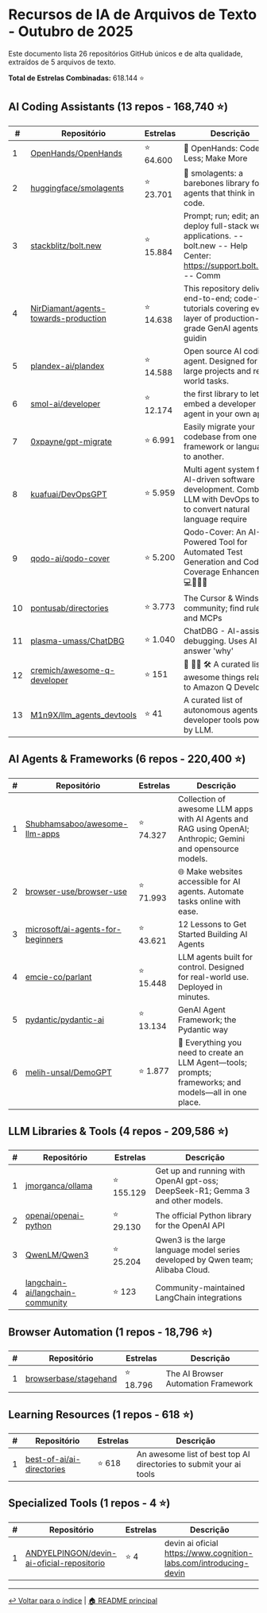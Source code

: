 # Recursos de IA de Arquivos de Texto - Outubro de 2025

Este documento lista 26 repositórios GitHub únicos e de alta qualidade, extraídos de 5 arquivos de texto.

**Total de Estrelas Combinadas:** 618.144 ⭐

## AI Coding Assistants (13 repos - 168,740 ⭐)

| # | Repositório | Estrelas | Descrição |
|---|-------------|----------|-------------|
| 1 | [OpenHands/OpenHands](https://github.com/OpenHands/OpenHands) | ⭐ 64.600 | 🙌 OpenHands: Code Less; Make More  |
| 2 | [huggingface/smolagents](https://github.com/huggingface/smolagents) | ⭐ 23.701 | 🤗 smolagents: a barebones library for agents that think in code.  |
| 3 | [stackblitz/bolt.new](https://github.com/stackblitz/bolt.new) | ⭐ 15.884 | Prompt; run; edit; and deploy full-stack web applications. -- bolt.new -- Help Center: https://support.bolt.new/ -- Comm |
| 4 | [NirDiamant/agents-towards-production](https://github.com/NirDiamant/agents-towards-production) | ⭐ 14.638 |  This repository delivers end-to-end; code-first tutorials covering every layer of production-grade GenAI agents; guidin |
| 5 | [plandex-ai/plandex](https://github.com/plandex-ai/plandex) | ⭐ 14.588 | Open source AI coding agent. Designed for large projects and real world tasks.  |
| 6 | [smol-ai/developer](https://github.com/smol-ai/developer) | ⭐ 12.174 | the first library to let you embed a developer agent in your own app!  |
| 7 | [0xpayne/gpt-migrate](https://github.com/0xpayne/gpt-migrate) | ⭐ 6.991 | Easily migrate your codebase from one framework or language to another.  |
| 8 | [kuafuai/DevOpsGPT](https://github.com/kuafuai/DevOpsGPT) | ⭐ 5.959 | Multi agent system for AI-driven software development. Combine LLM with DevOps tools to convert natural language require |
| 9 | [qodo-ai/qodo-cover](https://github.com/qodo-ai/qodo-cover) | ⭐ 5.200 | Qodo-Cover: An AI-Powered Tool for Automated Test Generation and Code Coverage Enhancement! 💻🤖🧪🐞  |
| 10 | [pontusab/directories](https://github.com/pontusab/directories) | ⭐ 3.773 | The Cursor & Windsurf community; find rules and MCPs  |
| 11 | [plasma-umass/ChatDBG](https://github.com/plasma-umass/ChatDBG) | ⭐ 1.040 | ChatDBG - AI-assisted debugging. Uses AI to answer 'why'  |
| 12 | [cremich/awesome-q-developer](https://github.com/cremich/awesome-q-developer) | ⭐ 151 | 🤖 🧑‍💻  🛠️ A curated list of awesome things related to Amazon Q Developer   |
| 13 | [M1n9X/llm_agents_devtools](https://github.com/M1n9X/llm_agents_devtools) | ⭐ 41 | A curated list of autonomous agents and developer tools powered by LLM.  |

## AI Agents & Frameworks (6 repos - 220,400 ⭐)

| # | Repositório | Estrelas | Descrição |
|---|-------------|----------|-------------|
| 1 | [Shubhamsaboo/awesome-llm-apps](https://github.com/Shubhamsaboo/awesome-llm-apps) | ⭐ 74.327 | Collection of awesome LLM apps with AI Agents and RAG using OpenAI; Anthropic; Gemini and opensource models.  |
| 2 | [browser-use/browser-use](https://github.com/browser-use/browser-use) | ⭐ 71.993 | 🌐 Make websites accessible for AI agents. Automate tasks online with ease.  |
| 3 | [microsoft/ai-agents-for-beginners](https://github.com/microsoft/ai-agents-for-beginners) | ⭐ 43.621 | 12 Lessons to Get Started Building AI Agents  |
| 4 | [emcie-co/parlant](https://github.com/emcie-co/parlant) | ⭐ 15.448 | LLM agents built for control. Designed for real-world use. Deployed in minutes.  |
| 5 | [pydantic/pydantic-ai](https://github.com/pydantic/pydantic-ai) | ⭐ 13.134 | GenAI Agent Framework; the Pydantic way  |
| 6 | [melih-unsal/DemoGPT](https://github.com/melih-unsal/DemoGPT) | ⭐ 1.877 | 🤖 Everything you need to create an LLM Agent—tools; prompts; frameworks; and models—all in one place.  |

## LLM Libraries & Tools (4 repos - 209,586 ⭐)

| # | Repositório | Estrelas | Descrição |
|---|-------------|----------|-------------|
| 1 | [jmorganca/ollama](https://github.com/jmorganca/ollama) | ⭐ 155.129 | Get up and running with OpenAI gpt-oss; DeepSeek-R1; Gemma 3 and other models.  |
| 2 | [openai/openai-python](https://github.com/openai/openai-python) | ⭐ 29.130 | The official Python library for the OpenAI API  |
| 3 | [QwenLM/Qwen3](https://github.com/QwenLM/Qwen3) | ⭐ 25.204 | Qwen3 is the large language model series developed by Qwen team; Alibaba Cloud.  |
| 4 | [langchain-ai/langchain-community](https://github.com/langchain-ai/langchain-community) | ⭐ 123 | Community-maintained LangChain integrations  |

## Browser Automation (1 repos - 18,796 ⭐)

| # | Repositório | Estrelas | Descrição |
|---|-------------|----------|-------------|
| 1 | [browserbase/stagehand](https://github.com/browserbase/stagehand) | ⭐ 18.796 | The AI Browser Automation Framework  |

## Learning Resources (1 repos - 618 ⭐)

| # | Repositório | Estrelas | Descrição |
|---|-------------|----------|-------------|
| 1 | [best-of-ai/ai-directories](https://github.com/best-of-ai/ai-directories) | ⭐ 618 | An awesome list of best top AI directories to submit your ai tools  |

## Specialized Tools (1 repos - 4 ⭐)

| # | Repositório | Estrelas | Descrição |
|---|-------------|----------|-------------|
| 1 | [ANDYELPINGON/devin-ai-oficial-repositorio](https://github.com/ANDYELPINGON/devin-ai-oficial-repositorio) | ⭐ 4 | devin ai oficial  https://www.cognition-labs.com/introducing-devin  |


---

[↩️ Voltar para o índice](./README.md) | [🏠 README principal](../README.md)
